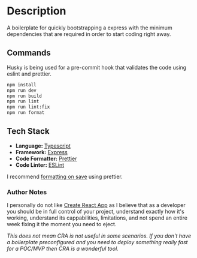 # Description

A boilerplate for quickly bootstrapping a express with the minimum dependencies that are required in order to start coding right away.

## Commands

Husky is being used for a pre-commit hook that validates the code using eslint and prettier.

```bash
npm install
npm run dev
npm run build
npm run lint
npm run lint:fix
npm run format
```

## Tech Stack

- **Language:** [Typescript](https://www.typescriptlang.org/)
- **Framework:** [Express](https://expressjs.com/)
- **Code Formatter:** [Prettier](https://prettier.io/)
- **Code Linter:** [ESLint](https://eslint.org/)

I recommend [formatting on save](https://www.robinwieruch.de/how-to-use-prettier-vscode/) using prettier.

### Author Notes

I personally do not like [Create React App](https://reactjs.org/docs/create-a-new-react-app.html#create-react-app) as I believe that as a developer you should be in full control of your project, understand exactly how it's working, understand its cappabilities, limitations, and not spend an entire week fixing it the moment you need to eject.

_This does not mean CRA is not useful in some scenarios. If you don't have a boilerplate preconfigured and you need to deploy something really fast for a POC/MVP then CRA is a wonderful tool._
